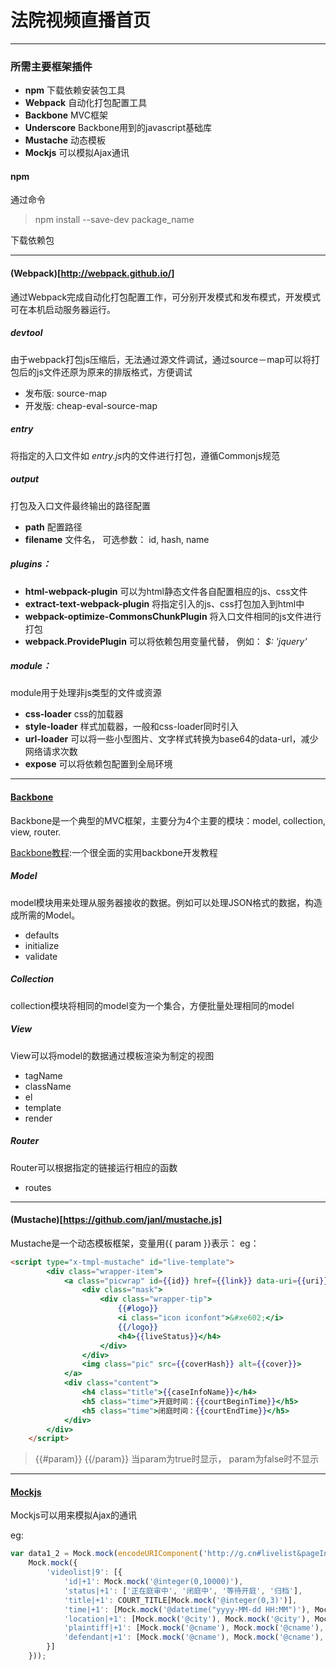 # 法院视频直播首页

---
### 所需主要框架插件
- **npm**   下载依赖安装包工具
- **Webpack** 自动化打包配置工具
- **Backbone** MVC框架
- **Underscore** Backbone用到的javascript基础库
- **Mustache** 动态模板
- **Mockjs** 可以模拟Ajax通讯


#### npm
通过命令
> npm install --save-dev package_name

下载依赖包

---

#### (Webpack)[http://webpack.github.io/]
通过Webpack完成自动化打包配置工作，可分别开发模式和发布模式，开发模式可在本机启动服务器运行。

##### devtool
由于webpack打包js压缩后，无法通过源文件调试，通过source－map可以将打包后的js文件还原为原来的排版格式，方便调试
- 发布版: source-map
- 开发版: cheap-eval-source-map

##### entry
将指定的入口文件如 *entry.js*内的文件进行打包，遵循Commonjs规范

##### output
打包及入口文件最终输出的路径配置
- **path** 配置路径
- **filename** 文件名， 可选参数： id, hash, name

##### plugins：
- **html-webpack-plugin**  可以为html静态文件各自配置相应的js、css文件
- **extract-text-webpack-plugin** 将指定引入的js、css打包加入到html中
- **webpack-optimize-CommonsChunkPlugin**  将入口文件相同的js文件进行打包
- **webpack.ProvidePlugin**  可以将依赖包用变量代替， 例如： *$: 'jquery'*

##### module：
module用于处理非js类型的文件或资源
- **css-loader** css的加载器
- **style-loader** 样式加载器，一般和css-loader同时引入
- **url-loader** 可以将一些小型图片、文字样式转换为base64的data-url，减少网络请求次数
- **expose** 可以将依赖包配置到全局环境

---

#### [Backbone](http://caibaojian.com/backbone/)
Backbone是一个典型的MVC框架，主要分为4个主要的模块：model, collection, view, router.

[Backbone教程](https://addyosmani.com/backbone-fundamentals/):一个很全面的实用backbone开发教程

##### Model
model模块用来处理从服务器接收的数据。例如可以处理JSON格式的数据，构造成所需的Model。
- defaults
- initialize
- validate

##### Collection
collection模块将相同的model变为一个集合，方便批量处理相同的model

##### View
View可以将model的数据通过模板渲染为制定的视图
- tagName
- className
- el
- template
- render

##### Router
Router可以根据指定的链接运行相应的函数
- routes

---


#### (Mustache)[https://github.com/janl/mustache.js]
Mustache是一个动态模板框架，变量用{{ param }}表示：
eg： 
```html 
<script type="x-tmpl-mustache" id="live-template">
        <div class="wrapper-item">
            <a class="picwrap" id={{id}} href={{link}} data-uri={{uri}}>
                <div class="mask">
                    <div class="wrapper-tip">
                        {{#logo}}
                        <i class="icon iconfont">&#xe602;</i>
                        {{/logo}}
                        <h4>{{liveStatus}}</h4>
                    </div>
                </div>
                <img class="pic" src={{coverHash}} alt={{cover}}>
            </a>
            <div class="content">
                <h4 class="title">{{caseInfoName}}</h4>
                <h5 class="time">开庭时间：{{courtBeginTime}}</h5>
                <h5 class="time">闭庭时间：{{courtEndTime}}</h5>
            </div>
        </div>
    </script>

```

>{{#param}} {{/param}}  当param为true时显示， param为false时不显示

---

#### [Mockjs](http://mockjs.com/)
Mockjs可以用来模拟Ajax的通讯

eg:
```javascript
var data1_2 = Mock.mock(encodeURIComponent('http://g.cn#livelist&pageIndex=2'),
    Mock.mock({
        'videolist|9': [{
            'id|+1': Mock.mock('@integer(0,10000)'),
            'status|+1': ['正在庭审中', '闭庭中', '等待开庭', '归档'],
            'title|+1': COURT_TITLE[Mock.mock('@integer(0,3)')],
            'time|+1': [Mock.mock('@datetime("yyyy-MM-dd HH:MM")'), Mock.mock('@datetime("yyyy-MM-dd HH:MM")'), Mock.mock('@datetime("yyyy-MM-dd HH:MM")'), Mock.mock('@datetime("yyyy-MM-dd HH:MM")'), Mock.mock('@datetime("yyyy-MM-dd HH:MM")')],
            'location|+1': [Mock.mock('@city'), Mock.mock('@city'), Mock.mock('@city'), Mock.mock('@city'), Mock.mock('@city')],
            'plaintiff|+1': [Mock.mock('@cname'), Mock.mock('@cname'), Mock.mock('@cname'), Mock.mock('@cname'), Mock.mock('@cname'), Mock.mock('@cname')],
            'defendant|+1': [Mock.mock('@cname'), Mock.mock('@cname'), Mock.mock('@cname'), Mock.mock('@cname'), Mock.mock('@cname'), Mock.mock('@cname')]
        }]
    }));
```

